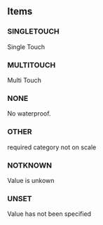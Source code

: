

<!-- end of short definition -->
## Items

### SINGLETOUCH
Single Touch

### MULTITOUCH
Multi Touch

### NONE
No waterproof.

### OTHER
required category not on scale

### NOTKNOWN
Value is unkown

### UNSET
Value has not been specified
